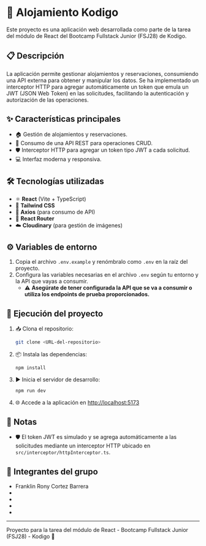 # 🏨 Alojamiento Kodigo

Este proyecto es una aplicación web desarrollada como parte de la tarea del módulo de React del Bootcamp Fullstack Junior (FSJ28) de Kodigo.

## 📋 Descripción
La aplicación permite gestionar alojamientos y reservaciones, consumiendo una API externa para obtener y manipular los datos. Se ha implementado un interceptor HTTP para agregar automáticamente un token que emula un JWT (JSON Web Token) en las solicitudes, facilitando la autenticación y autorización de las operaciones.

## ✨ Características principales
- 🏠 Gestión de alojamientos y reservaciones.
- 🔗 Consumo de una API REST para operaciones CRUD.
- 🛡️ Interceptor HTTP para agregar un token tipo JWT a cada solicitud.
- 💻 Interfaz moderna y responsiva.

## 🛠️ Tecnologías utilizadas
- ⚛️ **React** (Vite + TypeScript)
- 🎨 **Tailwind CSS**
- 🔌 **Axios** (para consumo de API)
- 🧭 **React Router**
- ☁️ **Cloudinary** (para gestión de imágenes)

## ⚙️ Variables de entorno
1. Copia el archivo `.env.example` y renómbralo como `.env` en la raíz del proyecto.
2. Configura las variables necesarias en el archivo `.env` según tu entorno y la API que vayas a consumir.
   - ⚠️ **Asegúrate de tener configurada la API que se va a consumir o utiliza los endpoints de prueba proporcionados.**

## 🚀 Ejecución del proyecto
1. 📥 Clona el repositorio:
   ```bash
   git clone <URL-del-repositorio>
   ```
2. 📦 Instala las dependencias:
   ```bash
   npm install
   ```
3. ▶️ Inicia el servidor de desarrollo:
   ```bash
   npm run dev
   ```
4. 🌐 Accede a la aplicación en [http://localhost:5173](http://localhost:5173)

## 📝 Notas
- 🛡️ El token JWT es simulado y se agrega automáticamente a las solicitudes mediante un interceptor HTTP ubicado en `src/interceptor/httpInterceptor.ts`.

## 👥 Integrantes del grupo
- Franklin Rony Cortez Barrera
-
-
-
-
---
Proyecto para la tarea del módulo de React - Bootcamp Fullstack Junior (FSJ28) - Kodigo 🚀 